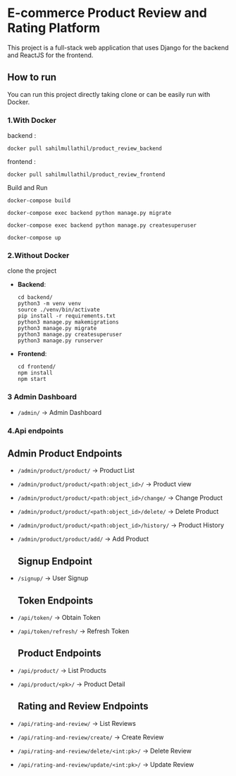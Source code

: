 # E-commerce Product Review and Rating Platform
This project is a full-stack web application that uses Django for the backend and ReactJS for the frontend. 

## How to run
You can run this project directly taking clone or can be easily run with Docker.

### 1.With Docker
  backend : 
  ```shell  
  docker pull sahilmullathil/product_review_backend
  ```
  frontend : 
  ```shell 
  docker pull sahilmullathil/product_review_frontend
  ```
  Build and Run
  ``` shell 
  docker-compose build
  ```
  ```shell 
docker-compose exec backend python manage.py migrate
```

  ```shell 
docker-compose exec backend python manage.py createsuperuser
```


  ``` shell 
  docker-compose up
  ``` 

### 2.Without Docker
  clone the project
  - **Backend**:
      ```shell
      cd backend/
      python3 -m venv venv
      source ./venv/bin/activate
      pip install -r requirements.txt
      python3 manage.py makemigrations
      python3 manage.py migrate
      python3 manage.py createsuperuser 
      python3 manage.py runserver
      ```

  - **Frontend**:
    ```shell
    cd frontend/
    npm install
    npm start
    ```
### 3 Admin Dashboard
- `/admin/` →  Admin Dashboard
### 4.Api endpoints

  ## Admin Product Endpoints
- `/admin/product/product/` → Product List
- `/admin/product/product/<path:object_id>/` → Product view
- `/admin/product/product/<path:object_id>/change/` → Change Product
- `/admin/product/product/<path:object_id>/delete/` → Delete Product
- `/admin/product/product/<path:object_id>/history/` → Product History
- `/admin/product/product/add/` → Add Product

  ## Signup Endpoint
- `/signup/` → User Signup

  ## Token Endpoints
- `/api/token/` → Obtain Token
- `/api/token/refresh/` → Refresh Token


  ## Product Endpoints
- `/api/product/` → List Products
- `/api/product/<pk>/` → Product Detail


  ## Rating and Review Endpoints
- `/api/rating-and-review/` → List Reviews
- `/api/rating-and-review/create/` → Create Review
- `/api/rating-and-review/delete/<int:pk>/` → Delete Review
- `/api/rating-and-review/update/<int:pk>/` → Update Review


